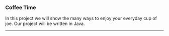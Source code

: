 ### Coffee Time

In this project we will show the many ways to enjoy your everyday cup of joe.
Our project will be written in Java.

--- 
